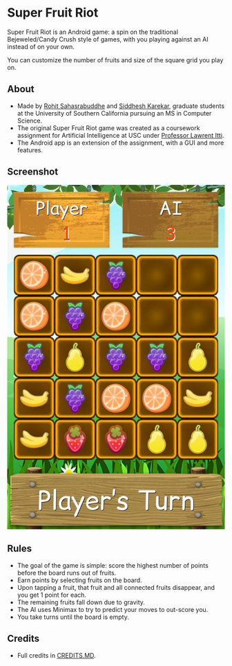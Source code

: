 # Super Fruit Riot

Super Fruit Riot is an Android game: a spin on the traditional Bejeweled/Candy Crush style of games, with you playing against an AI instead of on your own.

You can customize the number of fruits and size of the square grid you play on.

## About
* Made by [Rohit Sahasrabuddhe](https://github.com/RohitSahasrabuddhe) and [Siddhesh Karekar](https://github.com/sidrk), graduate students at the University of Southern California pursuing an MS in Computer Science.
* The original Super Fruit Riot game was created as a coursework assignment for Artificial Intelligence at USC under [Professor Lawrent Itti](http://ilab.usc.edu/itti/).
* The Android app is an extension of the assignment, with a GUI and more features.

## Screenshot
![alt text](https://raw.githubusercontent.com/RohitSahasrabuddhe/MinMaxAgent/master/screenshot1.jpg "Super Fruit Riot Screenshot")

## Rules
* The goal of the game is simple: score the highest number of points before the board runs out of fruits.
* Earn points by selecting fruits on the board.
* Upon tapping a fruit, that fruit and all  connected fruits disappear, and you get 1 point for each.
* The remaining fruits fall down due to gravity.
* The AI uses Minimax to try to predict your moves to out-score you.
* You take turns until the board is empty.

## Credits
* Full credits in [CREDITS.MD](https://github.com/RohitSahasrabuddhe/MinMaxAgent/blob/master/CREDITS.md).
